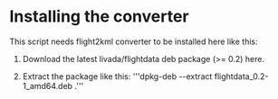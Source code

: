 Installing the converter
========================

This script needs flight2kml converter to be installed here like this:


1) Download the latest livada/flightdata deb package (>= 0.2) here.

2) Extract the package like this: '''dpkg-deb --extract flightdata_0.2-1_amd64.deb .'''
